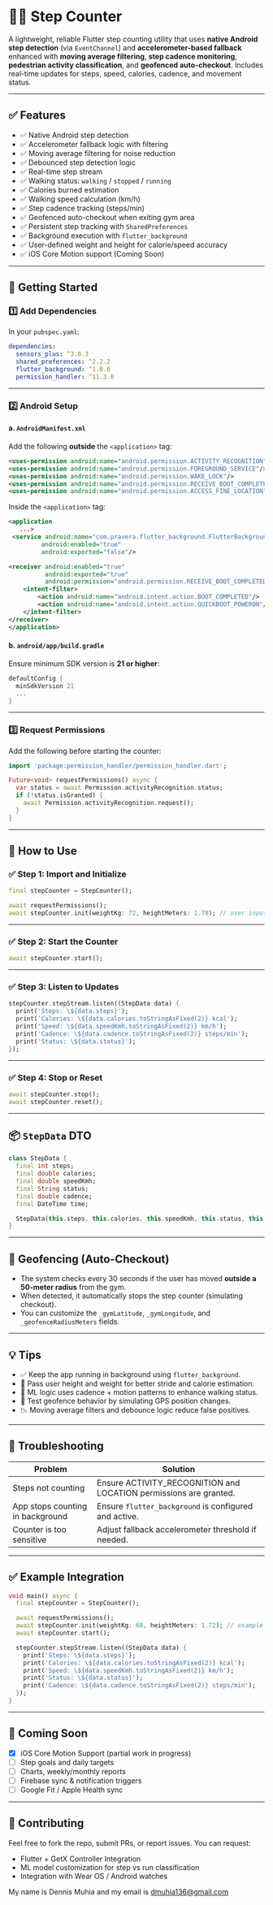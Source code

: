 # 🏃‍♂️ Step Counter

A lightweight, reliable Flutter step counting utility that uses **native Android step detection** (via `EventChannel`) and **accelerometer-based fallback** enhanced with **moving average filtering**, **step cadence monitoring**, **pedestrian activity classification**, and **geofenced auto-checkout**. Includes real-time updates for steps, speed, calories, cadence, and movement status.

---

## ✅ Features

* ✅ Native Android step detection
* ✅ Accelerometer fallback logic with filtering
* ✅ Moving average filtering for noise reduction
* ✅ Debounced step detection logic
* ✅ Real-time step stream
* ✅ Walking status: `walking` / `stopped` / `running`
* ✅ Calories burned estimation
* ✅ Walking speed calculation (km/h)
* ✅ Step cadence tracking (steps/min)
* ✅ Geofenced auto-checkout when exiting gym area
* ✅ Persistent step tracking with `SharedPreferences`
* ✅ Background execution with `flutter_background`
* ✅ User-defined weight and height for calorie/speed accuracy
* ✅ iOS Core Motion support (Coming Soon)

---

## 🚀 Getting Started

### 1️⃣ Add Dependencies

In your `pubspec.yaml`:

```yaml
dependencies:
  sensors_plus: ^3.0.3
  shared_preferences: ^2.2.2
  flutter_background: ^1.0.0
  permission_handler: ^11.3.0
```

---

### 2️⃣ Android Setup

#### a. `AndroidManifest.xml`

Add the following **outside** the `<application>` tag:

```xml
<uses-permission android:name="android.permission.ACTIVITY_RECOGNITION"/>
<uses-permission android:name="android.permission.FOREGROUND_SERVICE"/>
<uses-permission android:name="android.permission.WAKE_LOCK"/>
<uses-permission android:name="android.permission.RECEIVE_BOOT_COMPLETED"/>
<uses-permission android:name="android.permission.ACCESS_FINE_LOCATION"/>
```

Inside the `<application>` tag:

```xml
<application
   ...>
 <service android:name="com.pravera.flutter_background.FlutterBackgroundService"
         android:enabled="true"
         android:exported="false"/>

<receiver android:enabled="true"
          android:exported="true"
          android:permission="android.permission.RECEIVE_BOOT_COMPLETED">
    <intent-filter>
        <action android:name="android.intent.action.BOOT_COMPLETED"/>
        <action android:name="android.intent.action.QUICKBOOT_POWERON"/>
    </intent-filter>
</receiver>
</application>
```

#### b. `android/app/build.gradle`

Ensure minimum SDK version is **21 or higher**:

```gradle
defaultConfig {
  minSdkVersion 21
  ...
}
```

---

### 3️⃣ Request Permissions

Add the following before starting the counter:

```dart
import 'package:permission_handler/permission_handler.dart';

Future<void> requestPermissions() async {
  var status = await Permission.activityRecognition.status;
  if (!status.isGranted) {
    await Permission.activityRecognition.request();
  }
}
```

---

## 🧰 How to Use

### ✅ Step 1: Import and Initialize

```dart
final stepCounter = StepCounter();

await requestPermissions();
await stepCounter.init(weightKg: 72, heightMeters: 1.78); // user input values
```

---

### ✅ Step 2: Start the Counter

```dart
await stepCounter.start();
```

---

### ✅ Step 3: Listen to Updates

```dart
stepCounter.stepStream.listen((StepData data) {
  print('Steps: \${data.steps}');
  print('Calories: \${data.calories.toStringAsFixed(2)} kcal');
  print('Speed: \${data.speedKmh.toStringAsFixed(2)} km/h');
  print('Cadence: \${data.cadence.toStringAsFixed(2)} steps/min');
  print('Status: \${data.status}');
});
```

---

### ✅ Step 4: Stop or Reset

```dart
await stepCounter.stop();
await stepCounter.reset();
```

---

## 📦 `StepData` DTO

```dart
class StepData {
  final int steps;
  final double calories;
  final double speedKmh;
  final String status;
  final double cadence;
  final DateTime time;

  StepData(this.steps, this.calories, this.speedKmh, this.status, this.cadence, this.time);
}
```

---

## 📍 Geofencing (Auto-Checkout)

* The system checks every 30 seconds if the user has moved **outside a 50-meter radius** from the gym.
* When detected, it automatically stops the step counter (simulating checkout).
* You can customize the `_gymLatitude`, `_gymLongitude`, and `_geofenceRadiusMeters` fields.

---

## 💡 Tips

* ✅ Keep the app running in background using `flutter_background`.
* 🎯 Pass user height and weight for better stride and calorie estimation.
* 🧠 ML logic uses cadence + motion patterns to enhance walking status.
* 📍 Test geofence behavior by simulating GPS position changes.
* 📉 Moving average filters and debounce logic reduce false positives.

---

## 🐛 Troubleshooting

| Problem                          | Solution                                                                        |
| -------------------------------- | ------------------------------------------------------------------------------- |
| Steps not counting               | Ensure ACTIVITY_RECOGNITION and LOCATION permissions are granted.              |
| App stops counting in background | Ensure `flutter_background` is configured and active.                           |
| Counter is too sensitive         | Adjust fallback accelerometer threshold if needed.                             |

---

## ✅ Example Integration

```dart
void main() async {
  final stepCounter = StepCounter();

  await requestPermissions();
  await stepCounter.init(weightKg: 68, heightMeters: 1.72); // example user data
  await stepCounter.start();

  stepCounter.stepStream.listen((StepData data) {
    print('Steps: \${data.steps}');
    print('Calories: \${data.calories.toStringAsFixed(2)} kcal');
    print('Speed: \${data.speedKmh.toStringAsFixed(2)} km/h');
    print('Status: \${data.status}');
    print('Cadence: \${data.cadence.toStringAsFixed(2)} steps/min');
  });
}
```

---

## 🔮 Coming Soon

* [x] iOS Core Motion Support (partial work in progress)
* [ ] Step goals and daily targets
* [ ] Charts, weekly/monthly reports
* [ ] Firebase sync & notification triggers
* [ ] Google Fit / Apple Health sync

---

## 🤝 Contributing

Feel free to fork the repo, submit PRs, or report issues.
You can request:

* Flutter + GetX Controller Integration
* ML model customization for step vs run classification
* Integration with Wear OS / Android watches


My name is Dennis Muhia and my email is dmuhia136@gmail.com
